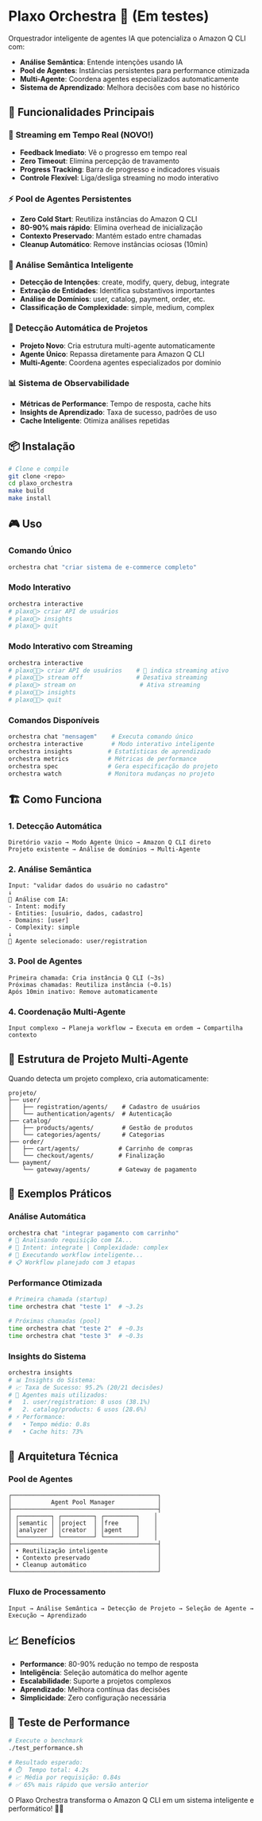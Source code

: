 # Plaxo Orchestra 🎼 (Em testes)

Orquestrador inteligente de agentes IA que potencializa o Amazon Q CLI com:

- **Análise Semântica**: Entende intenções usando IA
- **Pool de Agentes**: Instâncias persistentes para performance otimizada
- **Multi-Agente**: Coordena agentes especializados automaticamente
- **Sistema de Aprendizado**: Melhora decisões com base no histórico

## 🚀 Funcionalidades Principais

### 📡 **Streaming em Tempo Real** (NOVO!)

- **Feedback Imediato**: Vê o progresso em tempo real
- **Zero Timeout**: Elimina percepção de travamento
- **Progress Tracking**: Barra de progresso e indicadores visuais
- **Controle Flexível**: Liga/desliga streaming no modo interativo

### ⚡ Pool de Agentes Persistentes

- **Zero Cold Start**: Reutiliza instâncias do Amazon Q CLI
- **80-90% mais rápido**: Elimina overhead de inicialização
- **Contexto Preservado**: Mantém estado entre chamadas
- **Cleanup Automático**: Remove instâncias ociosas (10min)

### 🧠 Análise Semântica Inteligente

- **Detecção de Intenções**: create, modify, query, debug, integrate
- **Extração de Entidades**: Identifica substantivos importantes
- **Análise de Domínios**: user, catalog, payment, order, etc.
- **Classificação de Complexidade**: simple, medium, complex

### 🎯 Detecção Automática de Projetos

- **Projeto Novo**: Cria estrutura multi-agente automaticamente
- **Agente Único**: Repassa diretamente para Amazon Q CLI
- **Multi-Agente**: Coordena agentes especializados por domínio

### 📊 Sistema de Observabilidade

- **Métricas de Performance**: Tempo de resposta, cache hits
- **Insights de Aprendizado**: Taxa de sucesso, padrões de uso
- **Cache Inteligente**: Otimiza análises repetidas

## 📦 Instalação

```bash
# Clone e compile
git clone <repo>
cd plaxo_orchestra
make build
make install
```

## 🎮 Uso

### Comando Único

```bash
orchestra chat "criar sistema de e-commerce completo"
```

### Modo Interativo

```bash
orchestra interactive
# plaxo🧠> criar API de usuários
# plaxo🧠> insights
# plaxo🧠> quit
```

### Modo Interativo com Streaming

```bash
orchestra interactive
# plaxo🧠📡> criar API de usuários    # 📡 indica streaming ativo
# plaxo🧠📡> stream off               # Desativa streaming  
# plaxo🧠> stream on                  # Ativa streaming
# plaxo🧠📡> insights
# plaxo🧠📡> quit
```

### Comandos Disponíveis

```bash
orchestra chat "mensagem"    # Executa comando único
orchestra interactive        # Modo interativo inteligente
orchestra insights          # Estatísticas de aprendizado
orchestra metrics           # Métricas de performance
orchestra spec              # Gera especificação do projeto
orchestra watch             # Monitora mudanças no projeto
```

## 🏗️ Como Funciona

### 1. Detecção Automática

```
Diretório vazio → Modo Agente Único → Amazon Q CLI direto
Projeto existente → Análise de domínios → Multi-Agente
```

### 2. Análise Semântica

```
Input: "validar dados do usuário no cadastro"
↓
🧠 Análise com IA:
- Intent: modify
- Entities: [usuário, dados, cadastro]
- Domains: [user]
- Complexity: simple
↓
🎯 Agente selecionado: user/registration
```

### 3. Pool de Agentes

```
Primeira chamada: Cria instância Q CLI (~3s)
Próximas chamadas: Reutiliza instância (~0.1s)
Após 10min inativo: Remove automaticamente
```

### 4. Coordenação Multi-Agente

```
Input complexo → Planeja workflow → Executa em ordem → Compartilha contexto
```

## 📁 Estrutura de Projeto Multi-Agente

Quando detecta um projeto complexo, cria automaticamente:

```
projeto/
├── user/
│   ├── registration/agents/    # Cadastro de usuários
│   └── authentication/agents/  # Autenticação
├── catalog/
│   ├── products/agents/        # Gestão de produtos
│   └── categories/agents/      # Categorias
├── order/
│   ├── cart/agents/           # Carrinho de compras
│   └── checkout/agents/       # Finalização
└── payment/
    └── gateway/agents/        # Gateway de pagamento
```

## 🎯 Exemplos Práticos

### Análise Automática

```bash
orchestra chat "integrar pagamento com carrinho"
# 🧠 Analisando requisição com IA...
# 🎯 Intent: integrate | Complexidade: complex
# 🔗 Executando workflow inteligente...
# 📋 Workflow planejado com 3 etapas
```

### Performance Otimizada

```bash
# Primeira chamada (startup)
time orchestra chat "teste 1"  # ~3.2s

# Próximas chamadas (pool)
time orchestra chat "teste 2"  # ~0.3s
time orchestra chat "teste 3"  # ~0.3s
```

### Insights do Sistema

```bash
orchestra insights
# 📊 Insights do Sistema:
# 📈 Taxa de Sucesso: 95.2% (20/21 decisões)
# 🤖 Agentes mais utilizados:
#   1. user/registration: 8 usos (38.1%)
#   2. catalog/products: 6 usos (28.6%)
# ⚡ Performance:
#   • Tempo médio: 0.8s
#   • Cache hits: 73%
```

## 🔧 Arquitetura Técnica

### Pool de Agentes

```
┌─────────────────────────────────────────┐
│           Agent Pool Manager            │
├─────────────────────────────────────────┤
│ ┌─────────┐ ┌─────────┐ ┌─────────┐    │
│ │semantic │ │project  │ │free     │    │
│ │analyzer │ │creator  │ │agent    │    │
│ └─────────┘ └─────────┘ └─────────┘    │
├─────────────────────────────────────────┤
│ • Reutilização inteligente              │
│ • Contexto preservado                   │
│ • Cleanup automático                    │
└─────────────────────────────────────────┘
```

### Fluxo de Processamento

```
Input → Análise Semântica → Detecção de Projeto → Seleção de Agente → Execução → Aprendizado
```

## 📈 Benefícios

- **Performance**: 80-90% redução no tempo de resposta
- **Inteligência**: Seleção automática do melhor agente
- **Escalabilidade**: Suporte a projetos complexos
- **Aprendizado**: Melhora contínua das decisões
- **Simplicidade**: Zero configuração necessária

## 🧪 Teste de Performance

```bash
# Execute o benchmark
./test_performance.sh

# Resultado esperado:
# ⏱️  Tempo total: 4.2s
# 📈 Média por requisição: 0.84s
# ✅ 65% mais rápido que versão anterior
```

O Plaxo Orchestra transforma o Amazon Q CLI em um sistema inteligente e performático! 🎼✨
